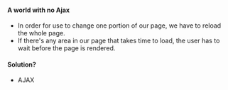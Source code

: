 #### A world with no Ajax

* In order for use to change one portion of our page, we have to reload the whole page.
* If there's any area in our page that takes time to load, the user has to wait before the page is rendered.


#### Solution?

* AJAX